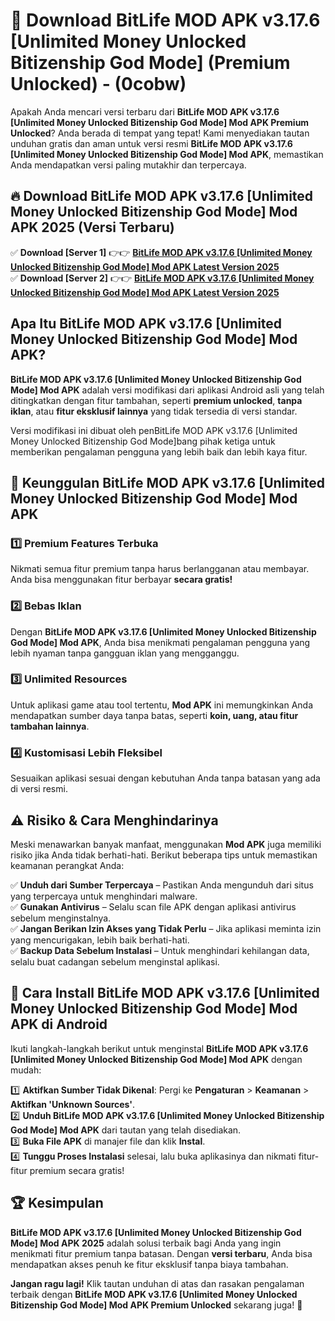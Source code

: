 

# 🎯 Download BitLife MOD APK v3.17.6 [Unlimited Money Unlocked Bitizenship God Mode] (Premium Unlocked) -  (0cobw) 

Apakah Anda mencari versi terbaru dari **BitLife MOD APK v3.17.6 [Unlimited Money Unlocked Bitizenship God Mode] Mod APK Premium Unlocked**? Anda berada di tempat yang tepat! Kami menyediakan tautan unduhan gratis dan aman untuk versi resmi **BitLife MOD APK v3.17.6 [Unlimited Money Unlocked Bitizenship God Mode] Mod APK**, memastikan Anda mendapatkan versi paling mutakhir dan terpercaya.

## 🔥 Download BitLife MOD APK v3.17.6 [Unlimited Money Unlocked Bitizenship God Mode] Mod APK 2025 (Versi Terbaru)

✅ **Download [Server 1]** 👉👉 [**BitLife MOD APK v3.17.6 [Unlimited Money Unlocked Bitizenship God Mode] Mod APK Latest Version 2025**](https://apkcomod.com?title=BitLife_MOD_APK_v3.17.6_[Unlimited_Money_Unlocked_Bitizenship_God_Mode])  
✅ **Download [Server 2]** 👉👉 [**BitLife MOD APK v3.17.6 [Unlimited Money Unlocked Bitizenship God Mode] Mod APK Latest Version 2025**](https://apkcomod.com?title=BitLife_MOD_APK_v3.17.6_[Unlimited_Money_Unlocked_Bitizenship_God_Mode])  

## Apa Itu BitLife MOD APK v3.17.6 [Unlimited Money Unlocked Bitizenship God Mode] Mod APK?

**BitLife MOD APK v3.17.6 [Unlimited Money Unlocked Bitizenship God Mode] Mod APK** adalah versi modifikasi dari aplikasi Android asli yang telah ditingkatkan dengan fitur tambahan, seperti **premium unlocked**, **tanpa iklan**, atau **fitur eksklusif lainnya** yang tidak tersedia di versi standar.

Versi modifikasi ini dibuat oleh penBitLife MOD APK v3.17.6 [Unlimited Money Unlocked Bitizenship God Mode]bang pihak ketiga untuk memberikan pengalaman pengguna yang lebih baik dan lebih kaya fitur.

## 🎯 Keunggulan BitLife MOD APK v3.17.6 [Unlimited Money Unlocked Bitizenship God Mode] Mod APK

### 1️⃣ Premium Features Terbuka
Nikmati semua fitur premium tanpa harus berlangganan atau membayar. Anda bisa menggunakan fitur berbayar **secara gratis!**

### 2️⃣ Bebas Iklan
Dengan **BitLife MOD APK v3.17.6 [Unlimited Money Unlocked Bitizenship God Mode] Mod APK**, Anda bisa menikmati pengalaman pengguna yang lebih nyaman tanpa gangguan iklan yang mengganggu.

### 3️⃣ Unlimited Resources
Untuk aplikasi game atau tool tertentu, **Mod APK** ini memungkinkan Anda mendapatkan sumber daya tanpa batas, seperti **koin, uang, atau fitur tambahan lainnya**.

### 4️⃣ Kustomisasi Lebih Fleksibel
Sesuaikan aplikasi sesuai dengan kebutuhan Anda tanpa batasan yang ada di versi resmi.

## ⚠️ Risiko & Cara Menghindarinya

Meski menawarkan banyak manfaat, menggunakan **Mod APK** juga memiliki risiko jika Anda tidak berhati-hati. Berikut beberapa tips untuk memastikan keamanan perangkat Anda:

✅ **Unduh dari Sumber Terpercaya** – Pastikan Anda mengunduh dari situs yang terpercaya untuk menghindari malware.  
✅ **Gunakan Antivirus** – Selalu scan file APK dengan aplikasi antivirus sebelum menginstalnya.  
✅ **Jangan Berikan Izin Akses yang Tidak Perlu** – Jika aplikasi meminta izin yang mencurigakan, lebih baik berhati-hati.  
✅ **Backup Data Sebelum Instalasi** – Untuk menghindari kehilangan data, selalu buat cadangan sebelum menginstal aplikasi.

## 📌 Cara Install BitLife MOD APK v3.17.6 [Unlimited Money Unlocked Bitizenship God Mode] Mod APK di Android

Ikuti langkah-langkah berikut untuk menginstal **BitLife MOD APK v3.17.6 [Unlimited Money Unlocked Bitizenship God Mode] Mod APK** dengan mudah:

1️⃣ **Aktifkan Sumber Tidak Dikenal**: Pergi ke **Pengaturan** > **Keamanan** > **Aktifkan 'Unknown Sources'**.  
2️⃣ **Unduh BitLife MOD APK v3.17.6 [Unlimited Money Unlocked Bitizenship God Mode] Mod APK** dari tautan yang telah disediakan.  
3️⃣ **Buka File APK** di manajer file dan klik **Instal**.  
4️⃣ **Tunggu Proses Instalasi** selesai, lalu buka aplikasinya dan nikmati fitur-fitur premium secara gratis!

## 🏆 Kesimpulan

**BitLife MOD APK v3.17.6 [Unlimited Money Unlocked Bitizenship God Mode] Mod APK 2025** adalah solusi terbaik bagi Anda yang ingin menikmati fitur premium tanpa batasan. Dengan **versi terbaru**, Anda bisa mendapatkan akses penuh ke fitur eksklusif tanpa biaya tambahan.

**Jangan ragu lagi!** Klik tautan unduhan di atas dan rasakan pengalaman terbaik dengan **BitLife MOD APK v3.17.6 [Unlimited Money Unlocked Bitizenship God Mode] Mod APK Premium Unlocked** sekarang juga! 🚀


